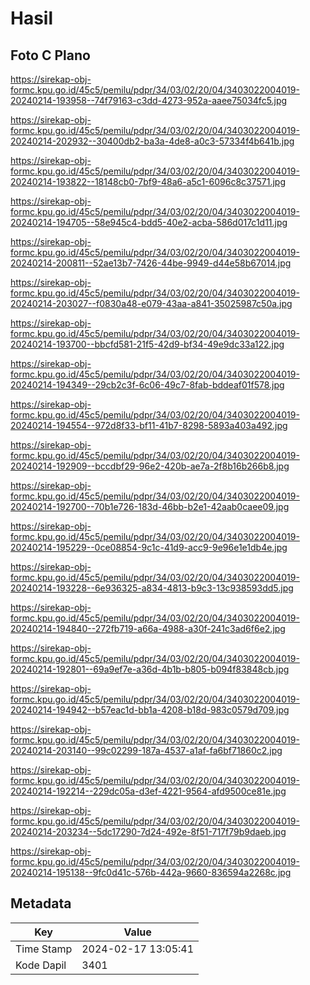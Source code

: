 # Hasil

## Foto C Plano

https://sirekap-obj-formc.kpu.go.id/45c5/pemilu/pdpr/34/03/02/20/04/3403022004019-20240214-193958--74f79163-c3dd-4273-952a-aaee75034fc5.jpg

https://sirekap-obj-formc.kpu.go.id/45c5/pemilu/pdpr/34/03/02/20/04/3403022004019-20240214-202932--30400db2-ba3a-4de8-a0c3-57334f4b641b.jpg

https://sirekap-obj-formc.kpu.go.id/45c5/pemilu/pdpr/34/03/02/20/04/3403022004019-20240214-193822--18148cb0-7bf9-48a6-a5c1-6096c8c37571.jpg

https://sirekap-obj-formc.kpu.go.id/45c5/pemilu/pdpr/34/03/02/20/04/3403022004019-20240214-194705--58e945c4-bdd5-40e2-acba-586d017c1d11.jpg

https://sirekap-obj-formc.kpu.go.id/45c5/pemilu/pdpr/34/03/02/20/04/3403022004019-20240214-200811--52ae13b7-7426-44be-9949-d44e58b67014.jpg

https://sirekap-obj-formc.kpu.go.id/45c5/pemilu/pdpr/34/03/02/20/04/3403022004019-20240214-203027--f0830a48-e079-43aa-a841-35025987c50a.jpg

https://sirekap-obj-formc.kpu.go.id/45c5/pemilu/pdpr/34/03/02/20/04/3403022004019-20240214-193700--bbcfd581-21f5-42d9-bf34-49e9dc33a122.jpg

https://sirekap-obj-formc.kpu.go.id/45c5/pemilu/pdpr/34/03/02/20/04/3403022004019-20240214-194349--29cb2c3f-6c06-49c7-8fab-bddeaf01f578.jpg

https://sirekap-obj-formc.kpu.go.id/45c5/pemilu/pdpr/34/03/02/20/04/3403022004019-20240214-194554--972d8f33-bf11-41b7-8298-5893a403a492.jpg

https://sirekap-obj-formc.kpu.go.id/45c5/pemilu/pdpr/34/03/02/20/04/3403022004019-20240214-192909--bccdbf29-96e2-420b-ae7a-2f8b16b266b8.jpg

https://sirekap-obj-formc.kpu.go.id/45c5/pemilu/pdpr/34/03/02/20/04/3403022004019-20240214-192700--70b1e726-183d-46bb-b2e1-42aab0caee09.jpg

https://sirekap-obj-formc.kpu.go.id/45c5/pemilu/pdpr/34/03/02/20/04/3403022004019-20240214-195229--0ce08854-9c1c-41d9-acc9-9e96e1e1db4e.jpg

https://sirekap-obj-formc.kpu.go.id/45c5/pemilu/pdpr/34/03/02/20/04/3403022004019-20240214-193228--6e936325-a834-4813-b9c3-13c938593dd5.jpg

https://sirekap-obj-formc.kpu.go.id/45c5/pemilu/pdpr/34/03/02/20/04/3403022004019-20240214-194840--272fb719-a66a-4988-a30f-241c3ad6f6e2.jpg

https://sirekap-obj-formc.kpu.go.id/45c5/pemilu/pdpr/34/03/02/20/04/3403022004019-20240214-192801--69a9ef7e-a36d-4b1b-b805-b094f83848cb.jpg

https://sirekap-obj-formc.kpu.go.id/45c5/pemilu/pdpr/34/03/02/20/04/3403022004019-20240214-194942--b57eac1d-bb1a-4208-b18d-983c0579d709.jpg

https://sirekap-obj-formc.kpu.go.id/45c5/pemilu/pdpr/34/03/02/20/04/3403022004019-20240214-203140--99c02299-187a-4537-a1af-fa6bf71860c2.jpg

https://sirekap-obj-formc.kpu.go.id/45c5/pemilu/pdpr/34/03/02/20/04/3403022004019-20240214-192214--229dc05a-d3ef-4221-9564-afd9500ce81e.jpg

https://sirekap-obj-formc.kpu.go.id/45c5/pemilu/pdpr/34/03/02/20/04/3403022004019-20240214-203234--5dc17290-7d24-492e-8f51-717f79b9daeb.jpg

https://sirekap-obj-formc.kpu.go.id/45c5/pemilu/pdpr/34/03/02/20/04/3403022004019-20240214-195138--9fc0d41c-576b-442a-9660-836594a2268c.jpg


## Metadata

| Key        | Value               |
| ---------- | ------------------- |
| Time Stamp | 2024-02-17 13:05:41 |
| Kode Dapil | 3401                |



